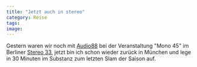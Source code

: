 ```yaml
---
title: "Jetzt auch in stereo"
category: Reise
tags: 
image: 
---
```


Gestern waren wir noch mit [Audio88](http://www.audio88.de) bei der Veranstaltung "Mono 45" im Berliner [Stereo 33](http://www.bartime.de/location.stereo-33.1.274.html), jetzt bin ich schon wieder zurück in München und lege in 30 Minuten im Substanz zum letzten Slam der Saison auf.